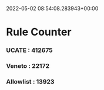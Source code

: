 2022-05-02 08:54:08.283943+00:00
# Rule Counter 
 ### UCATE : 412675

 ### Veneto : 22172

 ### Allowlist : 13923